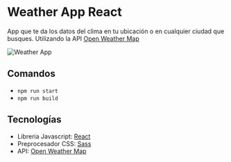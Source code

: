 # Weather App React
App que te da los datos del clima en tu ubicación o en cualquier ciudad que busques.
Utilizando la API [Open Weather Map](https://openweathermap.org/)

![Weather App](https://repository-images.githubusercontent.com/265639331/31a8d180-9d3b-11ea-91b2-0fff6010d039)

## Comandos
- `npm run start`
- `npm run build`

## Tecnologías
- Libreria Javascript: [React](https://es.reactjs.org/)
- Preprocesador CSS: [Sass](https://sass-lang.com/)
- API: [Open Weather Map](https://openweathermap.org/)
